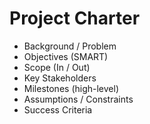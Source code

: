 # Project Charter
- Background / Problem
- Objectives (SMART)
- Scope (In / Out)
- Key Stakeholders
- Milestones (high-level)
- Assumptions / Constraints
- Success Criteria
